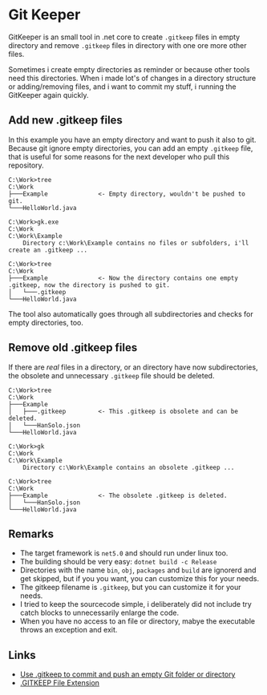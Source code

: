 # Git Keeper

GitKeeper is an small tool in .net core to create `.gitkeep` files in empty directory and remove
`.gitkeep` files in directory with one ore more other files.

Sometimes i create empty directories as reminder or because other tools need this directories.
When i made lot's of changes in a directory structure or adding/removing files, and i want to commit
my stuff, i running the GitKeeper again quickly.

## Add new .gitkeep files

In this example you have an empty directory and want to push it also to git.
Because git ignore empty directories, you can add an empty `.gitkeep` file,
that is useful for some reasons for the next developer who pull this repository.


```console
C:\Work>tree
C:\Work
├───Example              <- Empty directory, wouldn't be pushed to git.
└───HelloWorld.java

C:\Work>gk.exe
C:\Work
C:\Work\Example
    Directory c:\Work\Example contains no files or subfolders, i'll create an .gitkeep ...

C:\Work>tree
C:\Work
├───Example              <- Now the directory contains one empty .gitkeep, now the directory is pushed to git.
│   └───.gitkeep
└───HelloWorld.java
```

The tool also automatically goes through all subdirectories and checks for empty directories, too.

## Remove old .gitkeep files

If there are *real* files in a directory, or an directory have now subdirectories, 
the obsolete and unnecessary `.gitkeep` file should be deleted.

```console
C:\Work>tree
C:\Work
├───Example
│   ├───.gitkeep         <- This .gitkeep is obsolete and can be deleted.
│   └───HanSolo.json
└───HelloWorld.java

C:\Work>gk
C:\Work
C:\Work\Example
    Directory c:\Work\Example contains an obsolete .gitkeep ...

C:\Work>tree
C:\Work
├───Example              <- The obsolete .gitkeep is deleted.
│   └───HanSolo.json
└───HelloWorld.java
```

## Remarks

- The target framework is `net5.0` and should run under linux too.
- The building should be very easy: `dotnet build -c Release`
- Directories with the name `bin`, `obj`, `packages` and `build` are ignorerd and get skipped,
  but if you you want, you can customize this for your needs.
- The gitkeep filename is `.gitkeep`, but you can customize it for your needs.
- I tried to keep the sourcecode simple, i deliberately did not include try catch blocks to unnecessarily enlarge the code.
- When you have no access to an file or directory, mabye the executable throws an exception and exit.

## Links

- [Use .gitkeep to commit and push an empty Git folder or directory](https://www.theserverside.com/blog/Coffee-Talk-Java-News-Stories-and-Opinions/gitkeep-push-empty-folders-git-commit)
- [.GITKEEP File Extension](https://fileinfo.com/extension/gitkeep)